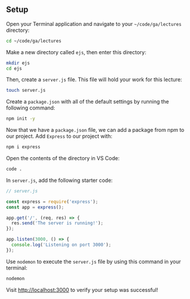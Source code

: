 ## Setup

Open your Terminal application and navigate to your `~/code/ga/lectures` directory:

```bash
cd ~/code/ga/lectures
```

Make a new directory called `ejs`, then enter this directory:

```bash
mkdir ejs
cd ejs
```

Then, create a `server.js` file. This file will hold your work for this lecture:

```bash
touch server.js
```

Create a `package.json` with all of the default settings by running the following command:

```bash
npm init -y
```

Now that we have a `package.json` file, we can add a package from npm to our project. Add `Express` to our project with:

```bash
npm i express
```

Open the contents of the directory in VS Code:

```bash
code .
```

In `server.js`, add the following starter code:

```javascript
// server.js

const express = require('express');
const app = express();

app.get('/', (req, res) => {
  res.send('The server is running!');
});

app.listen(3000, () => {
  console.log('Listening on port 3000');
});
```

Use `nodemon` to execute the `server.js` file by using this command in your terminal:

```bash
nodemon
```

Visit <http://localhost:3000> to verify your setup was successful!